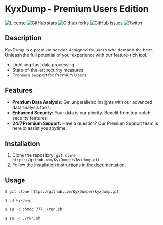 # KyxDump - Premium Users Edition

[![License](https://img.shields.io/badge/license-MIT-blue.svg)](LICENSE)
[![GitHub stars](https://img.shields.io/github/stars/yourusername/kyxdump.svg)](https://github.com/yourusername/kyxdump/stargazers)
[![GitHub forks](https://img.shields.io/github/forks/yourusername/kyxdump.svg)](https://github.com/yourusername/kyxdump/network)
[![GitHub issues](https://img.shields.io/github/issues/yourusername/kyxdump.svg)](https://github.com/yourusername/kyxdump/issues)
[![Twitter](https://img.shields.io/twitter/url/https/github.com/yourusername/kyxdump.svg?style=social)](https://twitter.com/intent/tweet?text=Check%20out%20KyxDump%20%E2%80%93%20Premium%20Users%20Edition%20%E2%80%93%20A%20powerful%20tool%20for%20...)

## Description

KyxDump is a premium service designed for users who demand the best. Unleash the full potential of your experience with our feature-rich tool.

- Lightning-fast data processing
- State-of-the-art security measures
- Premium support for Premium Users

## Features

- **Premium Data Analysis:** Get unparalleled insights with our advanced data analysis tools.
- **Enhanced Security:** Your data is our priority. Benefit from top-notch security features.
- **24/7 Premium Support:** Have a question? Our Premium Support team is here to assist you anytime.

## Installation

1. Clone the repository: `git clone https://github.com/KyxDumper/kyxdump.git`
2. Follow the installation instructions in the [documentation](main/README.md).

## Usage

```bash
$ git clone https://github.com/KyxDumper/kyxdump.git

$ cd kyxdump

$ su -c chmod 777 ./run.sh

$ su -c ./run.sh
